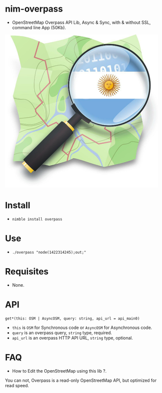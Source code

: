 # nim-overpass

- OpenStreetMap Overpass API Lib, Async & Sync, with & without SSL, command line App (50Kb).

![OpenStreetMap](osm.jpg)


# Install

- `nimble install overpass`


# Use

- `./overpass "node(1422314245);out;"`

# Requisites

- None.


# API

`get*(this: OSM | AsyncOSM, query: string, api_url = api_main0)`

- `this` is `OSM` for Synchronous code or `AsyncOSM` for Asynchronous code.
- `query` is an overpass query, `string` type, required.
- `api_url` is an overpass HTTP API URL, `string` type, optional.


# FAQ

- How to Edit the OpenStreetMap using this lib ?.

You can not, Overpass is a read-only OpenStreetMap API, but optimized for read speed.
